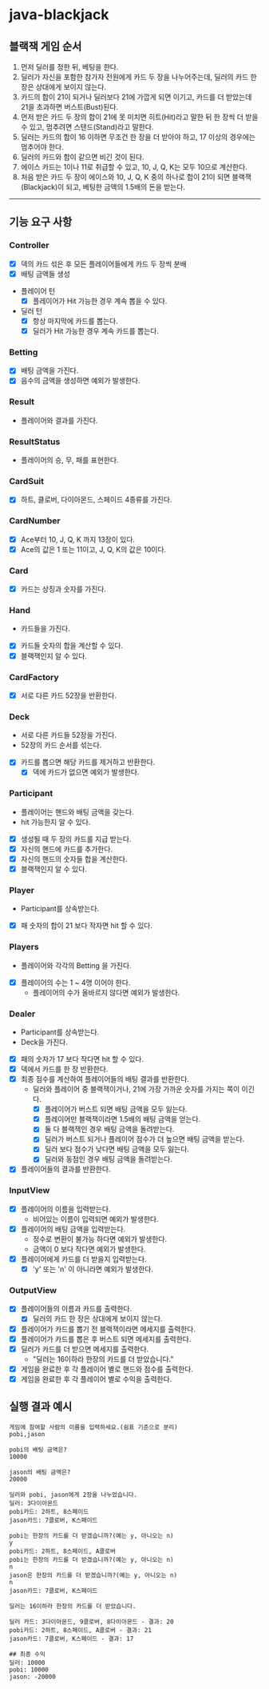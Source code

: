 # java-blackjack

## 블랙잭 게임 순서

1. 먼저 딜러를 정한 뒤, 베팅을 한다.
2. 딜러가 자신을 포함한 참가자 전원에게 카드 두 장을 나누어주는데, 딜러의 카드 한 장은 상대에게 보이지 않는다.
3. 카드의 합이 21이 되거나 딜러보다 21에 가깝게 되면 이기고, 카드를 더 받았는데 21을 초과하면 버스트(Bust)된다.
4. 먼저 받은 카드 두 장의 합이 21에 못 미치면 히트(Hit)라고 말한 뒤 한 장씩 더 받을 수 있고, 멈추려면 스탠드(Stand)라고 말한다.
5. 딜러는 카드의 합이 16 이하면 무조건 한 장을 더 받아야 하고, 17 이상의 경우에는 멈추어야 한다.
6. 딜러의 카드와 합이 같으면 비긴 것이 된다.
7. 에이스 카드는 1이나 11로 취급할 수 있고, 10, J, Q, K는 모두 10으로 계산한다.
8. 처음 받은 카드 두 장이 에이스와 10, J, Q, K 중의 하나로 합이 21이 되면 블랙잭(Blackjack)이 되고, 베팅한 금액의 1.5배의 돈을 받는다.

---

## 기능 요구 사항

### Controller

- [x] 덱의 카드 섞은 후 모든 플레이어들에게 카드 두 장씩 분배
- [x] 배팅 금액들 생성

- 플레이어 턴
    - [x] 플레이어가 Hit 가능한 경우 계속 뽑을 수 있다.

- 딜러 턴
    - [x] 항상 마지막에 카드를 뽑는다.
    - [x] 딜러가 Hit 가능한 경우 계속 카드를 뽑는다.

### Betting

- [x] 배팅 금액을 가진다.
- [x] 음수의 금액을 생성하면 예외가 발생한다.

### Result

- 플레이어와 결과를 가진다.

### ResultStatus

- 플레이어의 승, 무, 패를 표현한다.

### CardSuit

- [x] 하트, 클로버, 다이아몬드, 스페이드 4종류를 가진다.

### CardNumber

- [x] Ace부터 10, J, Q, K 까지 13장이 있다.
- [x] Ace의 값은 1 또는 11이고, J, Q, K의 값은 10이다.

### Card

- [x] 카드는 상징과 숫자를 가진다.

### Hand

- 카드들을 가진다.
- [x] 카드들 숫자의 합을 계산할 수 있다.
- [x] 블랙잭인지 알 수 있다.

### CardFactory

- [x] 서로 다른 카드 52장을 반환한다.

### Deck

- 서로 다른 카드들 52장을 가진다.
- 52장의 카드 순서를 섞는다.
- [x] 카드를 뽑으면 해당 카드를 제거하고 반환한다.
    - [x] 덱에 카드가 없으면 예외가 발생한다.

### Participant

- 플레이어는 핸드와 배팅 금액을 갖는다.
- hit 가능한지 알 수 있다.
- [x] 생성될 때 두 장의 카드를 지급 받는다.
- [x] 자신의 핸드에 카드를 추가한다.
- [x] 자신의 핸드의 숫자들 합을 계산한다.
- [x] 블랙잭인지 알 수 있다.

### Player

- Participant를 상속받는다.
- [x] 패 숫자의 합이 21 보다 작자면 hit 할 수 있다.

### Players

- 플레이어와 각각의 Betting 을 가진다.
- [x] 플레이어의 수는 1 ~ 4명 이어야 한다.
    - 플레이어의 수가 올바르지 않다면 예외가 발생한다.

### Dealer

- Participant를 상속받는다.
- Deck을 가진다.
- [x] 패의 숫자가 17 보다 작다면 hit 할 수 있다.
- [x] 덱에서 카드를 한 장 반환한다.
- [x] 최종 점수를 계산하여 플레이어들의 배팅 결과를 반환한다.
    - 딜러와 플레이어 중 블랙잭이거나, 21에 가장 가까운 숫자를 가지는 쪽이 이긴다.
        - [x] 플레이어가 버스트 되면 배팅 금액을 모두 잃는다.
        - [x] 플레이어만 블랙잭이라면 1.5배의 배팅 금액을 얻는다.
        - [x] 둘 다 블랙잭인 경우 배팅 금액을 돌려받는다.
        - [x] 딜러가 버스트 되거나 플레이어 점수가 더 높으면 배팅 금액을 받는다.
        - [x] 딜러 보다 점수가 낮다면 배팅 금액을 모두 잃는다.
        - [x] 딜러와 동점인 경우 배팅 금액을 돌려받는다.
- [x] 플레이어들의 결과를 반환한다.

### InputView

- [x] 플레이어의 이름을 입력받는다.
    - 비어있는 이름이 입력되면 예외가 발생한다.
- [x] 플레이어의 배팅 금액을 입력받는다.
    - 정수로 변환이 불가능 하다면 예외가 발생한다.
    - 금액이 0 보다 작다면 예외가 발생한다.
- [x] 플레이어에게 카드를 더 받을지 입력받는다.
    - [x] 'y' 또는 'n' 이 아니라면 예외가 발생한다.

### OutputView

- [x] 플레이어들의 이름과 카드를 출력한다.
    - [x] 딜러의 카드 한 장은 상대에게 보이지 않는다.
- [x] 플레이어가 카드를 뽑기 전 블랙잭이라면 메세지를 출력한다.
- [x] 플레이어가 카드를 뽑은 후 버스트 되면 메세지를 출력한다.
- [x] 딜러가 카드를 더 받으면 메세지를 출력한다.
    - "딜러는 16이하라 한장의 카드를 더 받았습니다."
- [x] 게임을 완료한 후 각 플레이어 별로 핸드와 점수를 출력한다.
- [x] 게임을 완료한 후 각 플레이어 별로 수익을 출력한다.

## 실행 결과 예시

```text
게임에 참여할 사람의 이름을 입력하세요.(쉼표 기준으로 분리)
pobi,jason

pobi의 배팅 금액은?
10000

jason의 배팅 금액은?
20000

딜러와 pobi, jason에게 2장을 나누었습니다.
딜러: 3다이아몬드
pobi카드: 2하트, 8스페이드
jason카드: 7클로버, K스페이드

pobi는 한장의 카드를 더 받겠습니까?(예는 y, 아니오는 n)
y
pobi카드: 2하트, 8스페이드, A클로버
pobi는 한장의 카드를 더 받겠습니까?(예는 y, 아니오는 n)
n
jason은 한장의 카드를 더 받겠습니까?(예는 y, 아니오는 n)
n
jason카드: 7클로버, K스페이드

딜러는 16이하라 한장의 카드를 더 받았습니다.

딜러 카드: 3다이아몬드, 9클로버, 8다이아몬드 - 결과: 20
pobi카드: 2하트, 8스페이드, A클로버 - 결과: 21
jason카드: 7클로버, K스페이드 - 결과: 17

## 최종 수익
딜러: 10000
pobi: 10000 
jason: -20000
```


